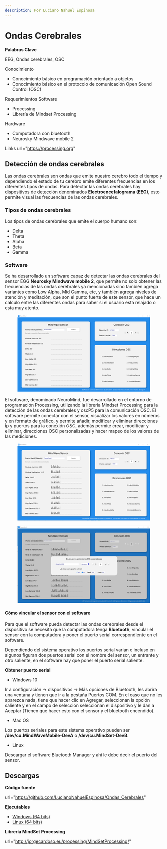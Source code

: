 ```yaml
---
description: Por Luciano Nahuel Espinosa
---
```


# Ondas Cerebrales

**Palabras Clave**

EEG, Ondas cerebrales, OSC

Conocimiento
* Conocimiento básico en programación orientado a objetos
* Conocimiento básico en el protocolo de comunicación Open Sound Control (OSC)


Requerimientos
Software

* Processing
* Librería de Mindset Processing

Hardware

* Computadora con bluetooth
* Neurosky Mindwave mobile 2


Links
  url="https://processing.org" 


## Detección de ondas cerebrales

Las ondas cerebrales son ondas que emite nuestro cerebro todo el tiempo y dependiendo el estado de tu cerebro emite diferentes frecuencias en los diferentes tipos de ondas. Para detectar las ondas cerebrales hay dispositivos de detección denominados **Electroencefalograma (EEG)**, esto permite visual las frecuencias de las ondas cerebrales.

### Tipos de ondas cerebrales

Los tipos de ondas cerebrales que emite el cuerpo humano son:

* Delta
* Theta
* Alpha
* Beta
* Gamma

### Software

Se ha desarrollado un software capaz de detectar las ondas cerebrales del sensor EGG **Neurosky Mindwave mobile 2**, que permite no solo obtener las frecuencias de las ondas cerebrales ya mencionadas sino también agrega variantes como Low Alpha, Mid Gamma, etc, y también agrega niveles de atención y meditación, que son el punto fuerte de este sensor, que hace un calculo entre las diferentes ondas para saber si el usuario está relajado o esta muy atento.

<figure><img src="../.gitbook/assets/Brainwave (1).png" alt="Picture 1"><figcaption></figcaption></figure>

El software, denominado NeuroMind, fue desarrollado en el entorno de programación Processing, utilizando la librería Mindset Processing para la detección de las ondas cerebrales y oscP5 para la comunicación OSC. El software permite conectar con el sensor, visualizar los valores en números y en formato de gráfico, y permite añadir, modificar y eliminar direcciones ip y puertos para la conexión OSC, además permite crear, modificar y eliminar, direcciones OSC personalizadas y hacer mapeo de los valores de las mediciones.

<figure><img src="../.gitbook/assets/Brainwave (2).png" alt="Picture 2"><figcaption></figcaption></figure>

<figure><img src="../.gitbook/assets/Brainwave (3).png" alt="Picture 2"><figcaption></figcaption></figure>

#### Cómo vincular el sensor con el software

Para que el software pueda detectar las ondas cerebrales desde el dispositivo se necesita que la computadora tenga **Bluetooth**, vincular el sensor con la computadora y poner el puerto serial correspondiente en el software.

Dependiendo del sistema operativo los puertos serial varian e incluso en algunos figuran dos puertos serial con el nombre del sensor, un entrante y otro saliente, en el software hay que poner el puerto serial saliente.

**Obtener puerto serial**

* Windows 10

Ir a configuración -> dispositivos -> Más opciones de Bluetooth, les abrirá una ventana y tienen que ir a la pestaña Puertos COM. En el caso que no les aparezca nada, tiene que hacer clic en Agregar, seleccionan la opción saliente y en el campo de selección seleccionan el dispositivo y le dan a Aceptar (Tienen que hacer esto con el sensor y el bluetooth encendido).

* Mac OS

Los puertos seriales para este sistema operativo pueden ser **/dev/cu.MindWaveMobile-DevA** o **/dev/cu.MindSet-DevB**.

* Linux

Descargar el software Bluetooth Manager y ahí le debe decir el puerto del sensor.

## Descargas

**Código fuente**

 url="https://github.com/LucianoNahuelEspinosa/Ondas_Cerebrales"

**Ejecutables**

* [Windows (64 bits)](https://drive.google.com/file/d/1pPv6eD7bbp1vdy8kbWvpjCb2NTqlRt6b/view?usp=sharing)
* [Linux (64 bits)](https://drive.google.com/file/d/1y24tR63k4sxq19a0M5-Rr5Z-PMzquRmT/view?usp=sharing)

**Librería MindSet Processing**

 url="http://jorgecardoso.eu/processing/MindSetProcessing/" 
